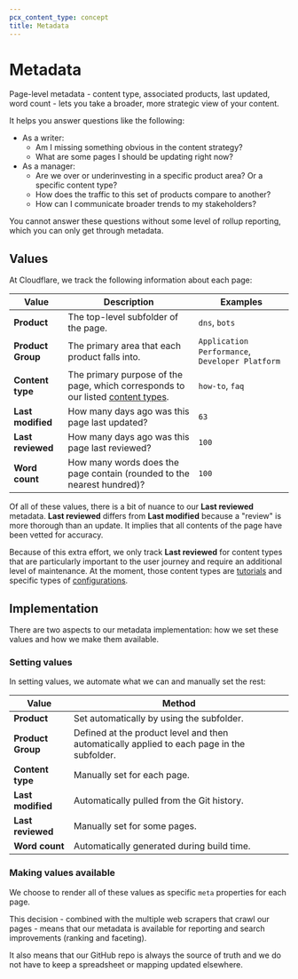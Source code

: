 ```yaml
---
pcx_content_type: concept
title: Metadata
---
```


# Metadata

Page-level metadata - content type, associated products, last updated, word count - lets you take a broader, more strategic view of your content.

It helps you answer questions like the following:

- As a writer:
    - Am I missing something obvious in the content strategy?
    - What are some pages I should be updating right now?
- As a manager:
    - Are we over or underinvesting in a specific product area? Or a specific content type?
    - How does the traffic to this set of products compare to another?
    - How can I communicate broader trends to my stakeholders?

You cannot answer these questions without some level of rollup reporting, which you can only get through metadata.

## Values

At Cloudflare, we track the following information about each page:

| Value | Description | Examples |
| --- | --- | --- |
| **Product** | The top-level subfolder of the page. | `dns`, `bots` |
| **Product Group** | The primary area that each product falls into. | `Application Performance`, `Developer Platform` |
| **Content type** | The primary purpose of the page, which corresponds to our listed [content types](/style-guide/documentation-content-strategy/content-types/). | `how-to`, `faq` |
| **Last modified** | How many days ago was this page last updated? | `63` |
| **Last reviewed** | How many days ago was this page last reviewed? | `100` |
| **Word count** | How many words does the page contain (rounded to the nearest hundred)? | `100` |

Of all of these values, there is a bit of nuance to our **Last reviewed** metadata. **Last reviewed** differs from **Last modified** because a "review" is more thorough than an update. It implies that all contents of the page have been vetted for accuracy.

Because of this extra effort, we only track **Last reviewed** for content types that are particularly important to the user journey and require an additional level of maintenance. At the moment, those content types are [tutorials](/style-guide/documentation-content-strategy/content-types/tutorial/) and specific types of [configurations](/style-guide/documentation-content-strategy/content-types/configuration/).

## Implementation

There are two aspects to our metadata implementation: how we set these values and how we make them available.

### Setting values

In setting values, we automate what we can and manually set the rest:

| Value | Method |
| --- | --- |
| **Product** | Set automatically by using the subfolder. | 
| **Product Group** | Defined at the product level and then automatically applied to each page in the subfolder. |
| **Content type** | Manually set for each page. | 
| **Last modified** | Automatically pulled from the Git history. | 
| **Last reviewed** |  Manually set for some pages. | 
| **Word count** | Automatically generated during build time. |

### Making values available

We choose to render all of these values as specific `meta` properties for each page.

This decision - combined with the multiple web scrapers that crawl our pages - means that our metadata is available for reporting and search improvements (ranking and faceting).

It also means that our GitHub repo is always the source of truth and we do not have to keep a spreadsheet or mapping updated elsewhere.